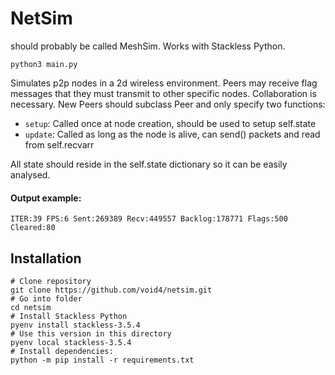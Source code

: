 # NetSim
should probably be called MeshSim. Works with Stackless Python.

```python3 main.py```

Simulates p2p nodes in a 2d wireless environment. Peers may receive flag messages that they must transmit to other specific nodes. Collaboration is necessary.
New Peers should subclass Peer and only specify two functions:

- `setup`: Called once at node creation, should be used to setup self.state
- `update`: Called as long as the node is alive, can send() packets and read from self.recvarr

All state should reside in the self.state dictionary so it can be easily analysed.

#### Output example:

`ITER:39 FPS:6 Sent:269389 Recv:449557 Backlog:178771 Flags:500 Cleared:80`

## Installation

```
# Clone repository
git clone https://github.com/void4/netsim.git
# Go into folder
cd netsim
# Install Stackless Python
pyenv install stackless-3.5.4
# Use this version in this directory
pyenv local stackless-3.5.4
# Install dependencies:
python -m pip install -r requirements.txt
```

